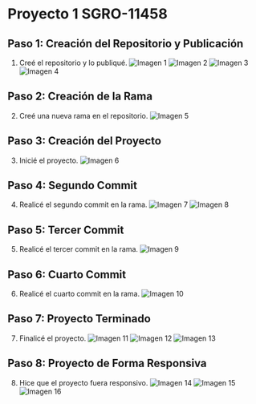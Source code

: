 # Proyecto 1 SGRO-11458

## Paso 1: Creación del Repositorio y Publicación

1. Creé el repositorio y lo publiqué.
   ![Imagen 1](proyecto1/src/ImagenesCap/cap2.png)
   ![Imagen 2](proyecto1/src/ImagenesCap/cap3.png)
   ![Imagen 3](proyecto1/src/ImagenesCap/cap4.png)
   ![Imagen 4](proyecto1/src/ImagenesCap/cap5.png)

## Paso 2: Creación de la Rama

2. Creé una nueva rama en el repositorio.
   ![Imagen 5](proyecto1/src/ImagenesCap/cap6.png)

## Paso 3: Creación del Proyecto

3. Inicié el proyecto.
   ![Imagen 6](proyecto1/src/ImagenesCap/cap1.png)

## Paso 4: Segundo Commit

4. Realicé el segundo commit en la rama.
   ![Imagen 7](proyecto1/src/ImagenesCap/cap7.png)
   ![Imagen 8](proyecto1/src/ImagenesCap/cap8.png)

## Paso 5: Tercer Commit

5. Realicé el tercer commit en la rama.
   ![Imagen 9](proyecto1/src/ImagenesCap/cap9.png)

## Paso 6: Cuarto Commit

6. Realicé el cuarto commit en la rama.
   ![Imagen 10](proyecto1/src/ImagenesCap/cap13.png)

## Paso 7: Proyecto Terminado

7. Finalicé el proyecto.
   ![Imagen 11](proyecto1/src/ImagenesCap/cap10.png)
   ![Imagen 12](proyecto1/src/ImagenesCap/cap11.png)
   ![Imagen 13](proyecto1/src/ImagenesCap/cap12.png)

## Paso 8: Proyecto de Forma Responsiva

8. Hice que el proyecto fuera responsivo.
   ![Imagen 14](proyecto1/src/ImagenesCap/cap13.png)
   ![Imagen 15](proyecto1/src/ImagenesCap/cap14.png)
   ![Imagen 16](proyecto1/src/ImagenesCap/cap15.png)

